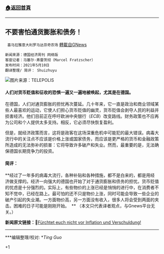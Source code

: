 ###  [:house:返回首頁](https://github.com/ourhimalayas/txt)
---

## 不要害怕通货膨胀和债务！
` 喜马拉雅意大利罗马达芬奇农场` [轉載自GNews](https://gnews.org/zh-hans/1239199/)

```
新闻来源：德国经济周刊 网络版  
客座记者：马塞尔·弗雷茨彻（Marcel Fratzscher）
发布时间：2021年5月10日
翻译整理/ 简评： Shuizhuyu
```

![]()![](https://gnews-media-offload.s3.amazonaws.com/wp-content/uploads/2021/05/13151938/virus-euro2-08af5f86ec14b6d6.png)图片来源：TELEPOLIS
 
#### 人们对货币贬值和征收的恐惧一遍又一遍地被唤起，尤其是在德国。

在德国，人们对通货膨胀的担忧再次蔓延。几十年来，它一直是政治和商业领域某些人最喜欢的运动，它使人们担心货币贬值的幽灵，货币贬值会剥夺人民的利益并损害经济。他们目前正在呼吁欧洲中央银行（*ECB*）改变路线。财务政策也不应再为公司和个人提供太多支持。相反，它必须尽快恢复盈利。

但是，就经济政策而言，这将是政客在这场深重危机中可能犯的最大错误。病毒大流行中的关注点不应该是价格上涨或国家债务，而应该是更严格的货币和金融政策所造成的无法弥补的损害：它将导致许多破产和失业。然而，最重要的是，无法确保德国长期竞争力的投资。

#### **简评：**

**经过了一年多的病毒大流行，各种补贴和各种措施，都不是白来的，都是用经济做支撑的。经济一向强大的德国也开始了对于通货膨胀和债务的担忧。货币贬值的忧虑是十分强烈的。实际上，有些物价的上涨已经是悄悄的进行中，在消费者不知不觉中，已经在路上。最可怕的还不只是物价上涨，同时可能会导致一些企业的破产引起的失业潮。一方面物价高，另一方面没有收入，很多人将会受到两面的夹击。困难的日子可能是刚刚开始。  **
（本文只代表译者观点，与Gnews平台无关。）

**新闻原文链接：**🔗[Fürchtet euch nicht vor Inflation und Verschuldung!](https://www.wiwo.de/my/politik/konjunktur/denkfabrik-fuerchtet-euch-nicht-vor-inflation-und-verschuldung/27164262.html)

* * *

***编辑整理/校对: **Ting Guo*

+1
